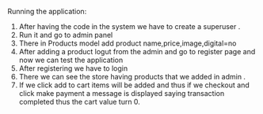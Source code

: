 Running the application:
1) After having the code in the system we have to create a superuser .
2) Run it and go to admin panel
3) There in Products model add product name,price,image,digital=no
4) After adding a product logut from the admin and go to register page and now we can test the application
5) After registering we have to login 
6) There we can see the store having products that we added in admin .
7) If we click add to cart items will be added and thus if we checkout and click make payment a message is displayed saying transaction completed thus the cart value turn 0.
